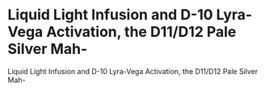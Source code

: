 # Liquid Light Infusion and D-10 Lyra-Vega Activation, the D11/D12 Pale Silver Mah-

Liquid Light Infusion and D-10 Lyra-Vega Activation, the D11/D12 Pale Silver Mah-